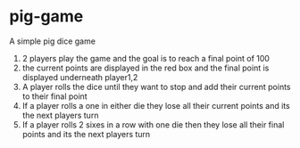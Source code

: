 # pig-game
A simple pig dice game

1. 2 players play the game and the goal is to reach a final point of 100
2. the current points are displayed in the red box and the final point is displayed underneath player1,2
3. A player rolls the dice until they want to stop and add their current points to their final point
4. If a player rolls a one in either die they lose all their current points and its the next players turn
5. If a player rolls 2 sixes in a row with one die then they lose all their final points and its the next players turn
